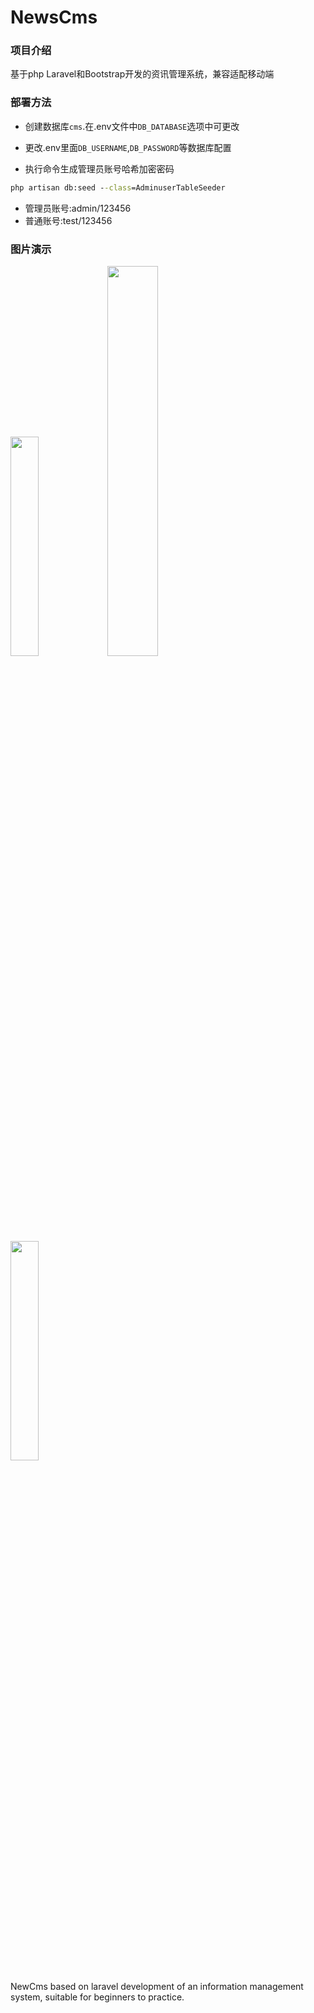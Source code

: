 # NewsCms

### 项目介绍
基于php Laravel和Bootstrap开发的资讯管理系统，兼容适配移动端

### 部署方法
- 创建数据库`cms`.在.env文件中`DB_DATABASE`选项中可更改

- 更改.env里面`DB_USERNAME`,`DB_PASSWORD`等数据库配置

- 执行命令生成管理员账号哈希加密密码
```cmd
php artisan db:seed --class=AdminuserTableSeeder
```

- 管理员账号:admin/123456
- 普通账号:test/123456

### 图片演示

<img src="https://user-images.githubusercontent.com/90046731/170527209-eafbd3c8-63a5-4a90-8dfa-084cadaec84b.png" width="30%">

<img src="https://user-images.githubusercontent.com/90046731/170527477-cea1688d-158d-4c1c-939b-28fd97b00019.png" width="40%">

<img src="https://user-images.githubusercontent.com/90046731/170526670-73337c75-5420-4f22-983b-33cb01fd4051.png" width="30%">

NewCms based on laravel development of an information management system, suitable for beginners to practice. 
